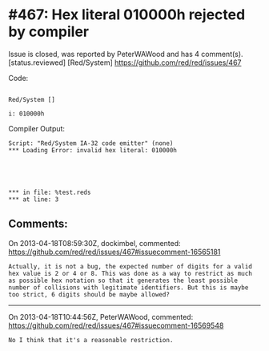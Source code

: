 
#467: Hex literal 010000h rejected by compiler
================================================================================
Issue is closed, was reported by PeterWAWood and has 4 comment(s).
[status.reviewed] [Red/System]
<https://github.com/red/red/issues/467>

Code:

```

Red/System []

i: 010000h
```

Compiler Output:

```
Script: "Red/System IA-32 code emitter" (none)
*** Loading Error: invalid hex literal: 010000h





*** in file: %test.reds 
*** at line: 3

```



Comments:
--------------------------------------------------------------------------------

On 2013-04-18T08:59:30Z, dockimbel, commented:
<https://github.com/red/red/issues/467#issuecomment-16565181>

    Actually, it is not a bug, the expected number of digits for a valid hex value is 2 or 4 or 8. This was done as a way to restrict as much as possible hex notation so that it generates the least possible number of collisions with legitimate identifiers. But this is maybe too strict, 6 digits should be maybe allowed?

--------------------------------------------------------------------------------

On 2013-04-18T10:44:56Z, PeterWAWood, commented:
<https://github.com/red/red/issues/467#issuecomment-16569548>

    No I think that it's a reasonable restriction. 

